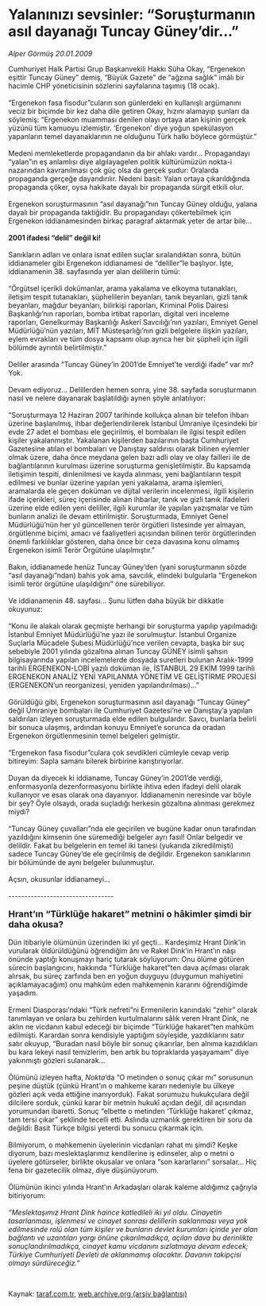 # Yalanınızı sevsinler: “Soruşturmanın asıl dayanağı Tuncay Güney’dir...”

*Alper Görmüş 20.01.2009*

<div class="taraf_structure_2col_1zq">
<div class="margen_n">



 <p>Cumhuriyet Halk Partisi Grup Başkanvekili Hakkı Süha Okay, “Ergenekon eşittir Tuncay Güney” demiş, “Büyük Gazete” de “ağzına sağlık” imâlı bir hacimle CHP yöneticisinin sözlerini sayfalarına taşımış (18 ocak). <br/><br/>“Ergenekon fasa fisodur”cuların son günlerdeki en kullanışlı argümanını veciz bir biçimde bir kez daha dile getiren Okay, hızını alamayıp şunları da söylemiş: “Ergenekon muamması denilen olayı ortaya atan kişinin gerçek yüzünü tüm kamuoyu izlemiştir. ‘Ergenekon’ diye yoğun spekülasyon yapanların temel dayanaklarının ne olduğunu Türk halkı böylece görmüştür.” <br/><br/>Medeni memleketlerde propagandanın da bir ahlakı vardır... Propagandayı “yalan”ın eş anlamlısı diye algılayagelen politik kültürümüzün nokta-i nazarından kavranılması çok güç olsa da gerçek şudur: Oralarda propaganda gerçeğe dayandırılır. Nedeni basit: Yalan ortaya çıkarıldığında propaganda çöker, oysa hakikate dayalı bir propaganda sürgit etkili olur. <br/><br/>Ergenekon soruşturmasının “asıl dayanağı”nın Tuncay Güney olduğu, yalana dayalı bir propaganda taktiğidir. Bu propagandayı çökertebilmek için Ergenekon iddianamesinden birkaç paragraf aktarmak yeter de artar bile... <b><br/><br/>2001 ifadesi “delil” değil ki!</b> <br/><br/>Sanıkların adları ve onlara isnat edilen suçlar sıralandıktan sonra, bütün iddianameler gibi Ergenekon iddianamesi de “deliller”le başlıyor. İşte, iddianamenin 38. sayfasında yer alan delillerin tümü: <br/><br/>“Örgütsel içerikli dokümanlar, arama yakalama ve elkoyma tutanakları, iletişim tespit tutanakları, şüphelilerin beyanları, tanık beyanları, gizli tanık beyanları, mağdur beyanları, bilirkişi raporları, Kriminal Polis Dairesi Başkanlığı’nın raporları, bomba irtibat raporları, digital veri inceleme raporları, Genelkurmay Başkanlığı Askerî Savcılığı’nın yazıları, Emniyet Genel Müdürlüğü’nün yazıları, MİT Müsteşarlığı’nın gizli belgelere ilişkin yazıları, eylem evrakları ve tüm dosya kapsamı olup ayrıca her bir şüpheli için ilgili bölümde ayrıntılı belirtilmiştir.” <br/><br/>Deliler arasında “Tuncay Güney’in 2001’de Emniyet’te verdiği ifade” var mı? Yok. <br/><br/>Devam ediyoruz... Delillerden hemen sonra, yine 38. sayfada soruşturmanın nasıl ve nelere dayanarak başlatıldığı aynen şöyle anlatılıyor: <br/><br/>“Soruşturmaya 12 Haziran 2007 tarihinde kollukça alınan bir telefon ihbarı üzerine başlanılmış, ihbar değerlendirilerek İstanbul Ümraniye ilçesindeki bir evde 27 adet el bombası ele geçirilmiş, el bombaları ile ilgisi tespit edilen kişiler yakalanmıştır. Yakalanan kişilerden bazılarının başta Cumhuriyet Gazetesine atılan el bombaları ve Danıştay saldırısı olarak bilinen eylemler olmak üzere, daha önce meydana gelen bazı adli olay ve olay failleri ile de bağlantılarının kurulması üzerine soruşturma genişletilmiştir. Bu kapsamda iletişimin tespiti, dinlenilmesi ve kayda alınması, yeni bağlantıların tespit edilmesi ve bunlar üzerine yapılan yeni yakalama, arama işlemleri, aramalarda ele geçen doküman ve dijital verilerin incelenmesi, ilgili kişilerin ifade içerikleri, süreç içerisinde alınan ihbarlar, tanık ve gizli tanık ifadeleri üzerine elde edilen yeni deliller, ilgili kurumlar ile yapılan yazışmalar ve tüm bunların analizi ile devam ettirilmiştir. Soruşturmada, Emniyet Genel Müdürlüğü’nün her yıl güncellenen terör örgütleri listesinde yer almayan, örgütlenme biçimi, amacı ve faaliyetleri açısından bilinen terör örgütlerinden önemli farklılıklar gösteren, daha önce bir ceza davasına konu olmamış Ergenekon isimli Terör Örgütüne ulaşılmıştır.” <br/><br/>Bakın, iddianamede henüz Tuncay Güney’den (yani soruşturmanın sözde “asıl dayanağı”ndan) bahis yok ama, savcılık, elindeki bulgularla “Ergenekon isimli terör örgütüne ulaşıldığını” öne sürebiliyor. <br/><br/>Ve iddianamenin 48. sayfası... Şunu lütfen daha büyük bir dikkatle okuyunuz: <br/><br/>“Konu ile alakalı olarak geçmişte herhangi bir soruşturma yapılıp yapılmadığı İstanbul Emniyet Müdürlüğü’ne yazı ile sorulmuştur. İstanbul Organize Suçlarla Mücadele Şubesi Müdürlüğü’nce verilen cevapta, başka bir suç sebebiyle 2001 yılında gözaltına alınan Tuncay GÜNEY isimli şahsın bilgisayarında yapılan incelemelerde dosyada suretleri bulunan Aralık-1999 tarihli ERGENEKON-LOBİ yazılı doküman ile, İSTANBUL 29 EKİM 1999 tarihli ERGENEKON ANALİZ YENİ YAPILANMA YÖNETİM VE GELİŞTİRME PROJESİ (ERGENEKON’un reorganizesi, yeniden yapılandırılması)...” <br/><br/>Görüldüğü gibi, Ergenekon soruşturmasının asıl dayanağı “Tuncay Güney” değil Ümraniye bombaları ile Cumhuriyet Gazetesi’ne ve Danıştay’a yapılan saldırıları izleyen soruşturmada elde edilen bulgulardır. Savcı, bunlarla belirli bir sonuca ulaşmış, ardından konuyu Emniyet’e sorunca da oradan Ergenekon örgütlenmesinin temel belgeleri gelmiştir. <br/><br/>“Ergenekon fasa fisodur”culara çok sevdikleri cümleyle cevap verip bitireyim: Sapla samanı bilerek birbirine karıştırıyorlar. <br/><br/>Duyan da diyecek ki iddianame, Tuncay Güney’in 2001’de verdiği, enformasyonla dezenformasyonu birlikte ihtiva eden ifadeyi delil olarak kullanıyor ve esas olarak ona dayanıyor. İddianamenin neresinde var böyle bir şey? Öyle olsaydı, orada suçladığı herkesin gözaltına alınması gerekmez miydi? <br/><br/>“Tuncay Güney çuvalları”nda ele geçirilen ve bugüne kadar onun tarafından yazıldığını kimsenin öne süremediği belgeler ayrı fasıl! Onlar belgedir ve delildir. Fakat bu belgelerin en temel iki tanesi (yukarıda zikredilmişti) sadece Tuncay Güney’de ele geçirilmiş de değildir. Ergenekon sanıklarının bir bölümünde de aynı belgeler bulunmuştur. <br/><br/>Açsın, okusunlar iddianameyi... <br/><br/>--------------------------------- <br/><br/><strong><font size="4">Hrant’ın “Türklüğe hakaret” metnini o hâkimler şimdi bir daha okusa?</font></strong> <br/><br/>Dün itibariyle ölümünün üzerinden iki yıl geçti... Kardeşimiz Hrant Dink’in vurularak öldürüldüğünü öğrendiğim ânı ve Rakel Dink’in Hrant’ın nâşı önünde yaptığı konuşmayı hariç tutarak söylüyorum: Onu ölüme götüren sürecin başlangıcını, hakkında “Türklüğe hakaret”ten dava açılması olarak alırsak, bu süreç zarfında ben en yoğun duyguyu (duygumun mahiyetini açıklamayacağım) onu mahkûm eden mahkemenin kararını öğrendiğimde yaşadım. <br/><br/>Ermeni Diasporası’ndaki “Türk nefreti”ni Ermenilerin kanındaki “zehir” olarak tanımlayan ve onlara bu zehirden kurtulmalarını sâlık veren Hrant Dink, ne aklın ne vicdanın kabul edeceği bir biçimde “Türklüğe hakaret”ten mahkûm edilmişti. Karardan sonra kendisiyle yaptığım söyleşide, yazdıklarını satır satır okuyup, “Buradan nasıl böyle bir sonuç çıkarırlar, ben alnıma kazıdıkları bu kara lekeyi nasıl temizlerim, ben artık bu topraklarda yaşayamam” diye yakınmıştı gözleri sulanarak... <br/><br/>Ölümünü izleyen hafta, <i>Nokta</i>’da “O metinden o sonuç çıkar mı” sorusunun peşine düştük (çünkü Hrant’ın o mahkeme kararı nedeniyle bu ülkeye gözleri açık veda ettiğine inanıyorduk). Fakat sorumuzu hukukçulara değil dilcilere sorduk, çünkü karar bir metnin hukukî açıdan değil, dil açısından yorumundan ibaretti. Sonuç “elbette o metinden ‘Türklüğe hakaret’ çıkmaz, tam tersi çıkar” şeklinde tecelli etti. Aslında uzmanlık gerektiren bir soru da değildi: Basit Türkçe bilgisi yeterdi bu sonucu çıkarmak için. <br/><br/>Bilmiyorum, o mahkemenin üyelerinin vicdanları rahat mı şimdi? Keşke diyorum, bazı meslektaşlarımız kendilerine iş edinseler, alıp o metni o üyelere götürseler, birlikte okusalar ve onlara “son kararlarını” sorsalar... Hiç fena bir gazetecilik olmaz, diye düşünüyorum. <br/><br/>Ölümünün ikinci yılında Hrant’ın Arkadaşları olarak kaleme aldığımız çağrıyla bitiriyorum:<i> <br/><br/>“Meslektaşımız Hrant Dink haince katledileli iki yıl oldu. Cinayetin tasarlanması, işlenmesi ve cinayet sonrası delillerin saklanması veya yok edilmesinde rolü olan tüm kişiler ve bunların devlet kurumları içinde yer alan bağlantı ve uzantıları yargı önüne çıkarılmadıkça, açılan dava bu derinlikte sonuçlandırılmadıkça, cinayet kamu vicdanını sızlatmaya devam edecek; Türkiye Cumhuriyeti Devleti de aklanmamış olacaktır. Davanın takipçisi olmayı sürdüreceğiz.”</i></p>

<br/>


<div id="taraf_not">
</div>

</div>


</div>

Kaynak: [taraf.com.tr](http://www.taraf.com.tr:80/makale/3628.htm), [web.archive.org (arşiv bağlantısı)](http://web.archive.org/web/20090228202825/http://www.taraf.com.tr:80/makale/3628.htm)
